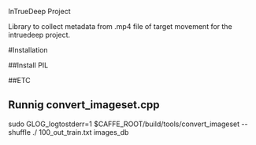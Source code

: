InTrueDeep Project

Library to collect metadata from .mp4 file of target movement for the intruedeep project.

#Installation

##Install PIL

##ETC

## Runnig convert_imageset.cpp
   sudo GLOG_logtostderr=1 $CAFFE_ROOT/build/tools/convert_imageset --shuffle ./ 100_out_train.txt images_db 

